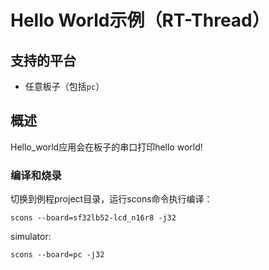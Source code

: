 # Hello World示例（RT-Thread）

## 支持的平台
<!-- 支持哪些板子和芯片平台 -->
- 任意板子（包括`pc`）

## 概述
Hello_world应用会在板子的串口打印hello world!


### 编译和烧录
切换到例程project目录，运行scons命令执行编译：
```
scons --board=sf32lb52-lcd_n16r8 -j32
```

simulator: 
```
scons --board=pc -j32
```



